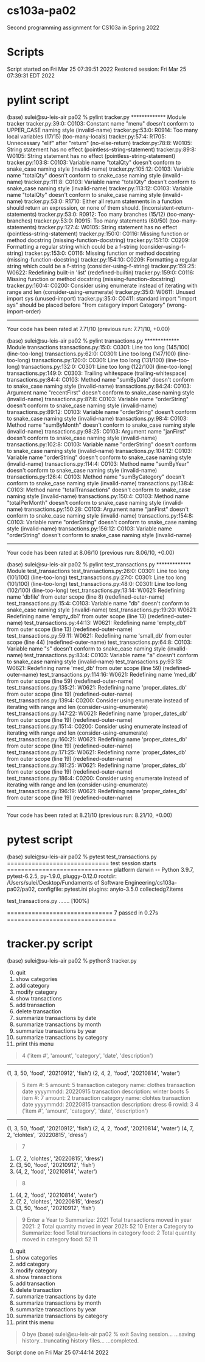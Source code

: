 # cs103a-pa02
Second programming assignment for CS103a in Spring 2022

# Scripts
Script started on Fri Mar 25 07:39:51 2022
Restored session: Fri Mar 25 07:39:31 EDT 2022

# pylint script
(base) sulei@su-leis-air pa02 % pylint tracker.py
************* Module tracker
tracker.py:39:0: C0103: Constant name "menu" doesn't conform to UPPER_CASE naming style (invalid-name)
tracker.py:53:0: R0914: Too many local variables (17/15) (too-many-locals)
tracker.py:57:4: R1705: Unnecessary "elif" after "return" (no-else-return)
tracker.py:78:8: W0105: String statement has no effect (pointless-string-statement)
tracker.py:89:8: W0105: String statement has no effect (pointless-string-statement)
tracker.py:103:8: C0103: Variable name "totalQty" doesn't conform to snake_case naming style (invalid-name)
tracker.py:105:12: C0103: Variable name "totalQty" doesn't conform to snake_case naming style (invalid-name)
tracker.py:111:8: C0103: Variable name "totalQty" doesn't conform to snake_case naming style (invalid-name)
tracker.py:113:12: C0103: Variable name "totalQty" doesn't conform to snake_case naming style (invalid-name)
tracker.py:53:0: R1710: Either all return statements in a function should return an expression, or none of them should. (inconsistent-return-statements)
tracker.py:53:0: R0912: Too many branches (15/12) (too-many-branches)
tracker.py:53:0: R0915: Too many statements (60/50) (too-many-statements)
tracker.py:127:4: W0105: String statement has no effect (pointless-string-statement)
tracker.py:150:0: C0116: Missing function or method docstring (missing-function-docstring)
tracker.py:151:10: C0209: Formatting a regular string which could be a f-string (consider-using-f-string)
tracker.py:153:0: C0116: Missing function or method docstring (missing-function-docstring)
tracker.py:154:10: C0209: Formatting a regular string which could be a f-string (consider-using-f-string)
tracker.py:159:25: W0622: Redefining built-in 'list' (redefined-builtin)
tracker.py:159:0: C0116: Missing function or method docstring (missing-function-docstring)
tracker.py:160:4: C0200: Consider using enumerate instead of iterating with range and len (consider-using-enumerate)
tracker.py:35:0: W0611: Unused import sys (unused-import)
tracker.py:35:0: C0411: standard import "import sys" should be placed before "from category import Category" (wrong-import-order)

------------------------------------------------------------------
Your code has been rated at 7.71/10 (previous run: 7.71/10, +0.00)

(base) sulei@su-leis-air pa02 % pylint transactions.py
************* Module transactions
transactions.py:15:0: C0301: Line too long (145/100) (line-too-long)
transactions.py:62:0: C0301: Line too long (147/100) (line-too-long)
transactions.py:120:0: C0301: Line too long (131/100) (line-too-long)
transactions.py:132:0: C0301: Line too long (122/100) (line-too-long)
transactions.py:149:0: C0303: Trailing whitespace (trailing-whitespace)
transactions.py:84:4: C0103: Method name "sumByDate" doesn't conform to snake_case naming style (invalid-name)
transactions.py:84:24: C0103: Argument name "recentFirst" doesn't conform to snake_case naming style (invalid-name)
transactions.py:87:8: C0103: Variable name "orderString" doesn't conform to snake_case naming style (invalid-name)
transactions.py:89:12: C0103: Variable name "orderString" doesn't conform to snake_case naming style (invalid-name)
transactions.py:98:4: C0103: Method name "sumByMonth" doesn't conform to snake_case naming style (invalid-name)
transactions.py:98:25: C0103: Argument name "janFirst" doesn't conform to snake_case naming style (invalid-name)
transactions.py:102:8: C0103: Variable name "orderString" doesn't conform to snake_case naming style (invalid-name)
transactions.py:104:12: C0103: Variable name "orderString" doesn't conform to snake_case naming style (invalid-name)
transactions.py:114:4: C0103: Method name "sumByYear" doesn't conform to snake_case naming style (invalid-name)
transactions.py:126:4: C0103: Method name "sumByCategory" doesn't conform to snake_case naming style (invalid-name)
transactions.py:138:4: C0103: Method name "totalTransactions" doesn't conform to snake_case naming style (invalid-name)
transactions.py:150:4: C0103: Method name "totalPerMonth" doesn't conform to snake_case naming style (invalid-name)
transactions.py:150:28: C0103: Argument name "janFirst" doesn't conform to snake_case naming style (invalid-name)
transactions.py:154:8: C0103: Variable name "orderString" doesn't conform to snake_case naming style (invalid-name)
transactions.py:156:12: C0103: Variable name "orderString" doesn't conform to snake_case naming style (invalid-name)

------------------------------------------------------------------
Your code has been rated at 8.06/10 (previous run: 8.06/10, +0.00)

(base) sulei@su-leis-air pa02 % pylint test_transactions.py
************* Module test_transactions
test_transactions.py:26:0: C0301: Line too long (101/100) (line-too-long)
test_transactions.py:27:0: C0301: Line too long (101/100) (line-too-long)
test_transactions.py:48:0: C0301: Line too long (102/100) (line-too-long)
test_transactions.py:13:14: W0621: Redefining name 'dbfile' from outer scope (line 8) (redefined-outer-name)
test_transactions.py:15:4: C0103: Variable name "db" doesn't conform to snake_case naming style (invalid-name)
test_transactions.py:19:20: W0621: Redefining name 'empty_db1' from outer scope (line 13) (redefined-outer-name)
test_transactions.py:44:13: W0621: Redefining name 'empty_db1' from outer scope (line 13) (redefined-outer-name)
test_transactions.py:59:11: W0621: Redefining name 'small_db' from outer scope (line 44) (redefined-outer-name)
test_transactions.py:64:8: C0103: Variable name "s" doesn't conform to snake_case naming style (invalid-name)
test_transactions.py:83:4: C0103: Variable name "a" doesn't conform to snake_case naming style (invalid-name)
test_transactions.py:93:13: W0621: Redefining name 'med_db' from outer scope (line 59) (redefined-outer-name)
test_transactions.py:114:16: W0621: Redefining name 'med_db' from outer scope (line 59) (redefined-outer-name)
test_transactions.py:135:21: W0621: Redefining name 'proper_dates_db' from outer scope (line 19) (redefined-outer-name)
test_transactions.py:139:4: C0200: Consider using enumerate instead of iterating with range and len (consider-using-enumerate)
test_transactions.py:147:22: W0621: Redefining name 'proper_dates_db' from outer scope (line 19) (redefined-outer-name)
test_transactions.py:151:4: C0200: Consider using enumerate instead of iterating with range and len (consider-using-enumerate)
test_transactions.py:160:21: W0621: Redefining name 'proper_dates_db' from outer scope (line 19) (redefined-outer-name)
test_transactions.py:171:25: W0621: Redefining name 'proper_dates_db' from outer scope (line 19) (redefined-outer-name)
test_transactions.py:181:25: W0621: Redefining name 'proper_dates_db' from outer scope (line 19) (redefined-outer-name)
test_transactions.py:186:4: C0200: Consider using enumerate instead of iterating with range and len (consider-using-enumerate)
test_transactions.py:196:19: W0621: Redefining name 'proper_dates_db' from outer scope (line 19) (redefined-outer-name)

------------------------------------------------------------------
Your code has been rated at 8.21/10 (previous run: 8.21/10, +0.00)

# pytest script

(base) sulei@su-leis-air pa02 % pytest test_transactions.py
============================= test session starts ==============================
platform darwin -- Python 3.9.7, pytest-6.2.5, py-1.9.0, pluggy-0.12.0
rootdir: /Users/sulei/Desktop/Fundaments of Software Engineering/cs103a-pa02/pa02, configfile: pytest.ini
plugins: anyio-3.5.0
collectedg7.items

test_transactions.py .......						 [100%]

============================== 7 passed in 0.27s ===============================
# tracker.py script
(base) sulei@su-leis-air pa02 % python3 tracker.py

0. quit
1. show categories
2. add category
3. modify category
4. show transactions
5. add transaction
6. delete transaction
7. summarize transactions by date
8. summarize transactions by month
9. summarize transactions by year
10. summarize transactions by category
11. print this menu

> 4
('item #', 'amount', 'category', 'date', 'description')
----------------------------------------
(1, 3, 50, 'food', '20210912', 'fish')
(2, 4, 2, 'food', '20210814', 'water')
> 5
item #: 5
amount: 5
transaction category name: clothes
transaction date yyyymmdd: 20220915
transaction description: winter boots
> 5
item #: 7
amount: 2
transaction category name: clohtes
transaction date yyyymmdd: 20220815
transaction description: dress
> 6
rowid: 3
> 4
('item #', 'amount', 'category', 'date', 'description')
----------------------------------------
(1, 3, 50, 'food', '20210912', 'fish')
(2, 4, 2, 'food', '20210814', 'water')
(4, 7, 2, 'clohtes', '20220815', 'dress')
> 7
1. (7, 2, 'clohtes', '20220815', 'dress')
2. (3, 50, 'food', '20210912', 'fish')
3. (4, 2, 'food', '20210814', 'water')
> 8
1. (4, 2, 'food', '20210814', 'water')
2. (7, 2, 'clohtes', '20220815', 'dress')
3. (3, 50, 'food', '20210912', 'fish')
> 9
Enter a Year to Summarize: 2021
Total transactions moved in year 2021: 2
Total quantity moved in year 2021: 52
> 10
Enter a Category to Summarize: food
Total transactions in category food: 2
Total quantity moved in category food: 52
> 11

0. quit
1. show categories
2. add category
3. modify category
4. show transactions
5. add transaction
6. delete transaction
7. summarize transactions by date
8. summarize transactions by month
9. summarize transactions by year
10. summarize transactions by category
11. print this menu

> 0
bye
(base) sulei@su-leis-air pa02 % exit
Saving session...
...saving history...truncating history files...
...completed.

Script done on Fri Mar 25 07:44:14 2022
